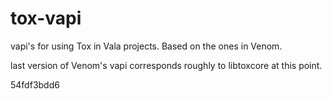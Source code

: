 # tox-vapi
vapi's for using Tox in Vala projects. Based on the ones in Venom.

last version of Venom's vapi corresponds roughly to libtoxcore at this point.

54fdf3bdd6

